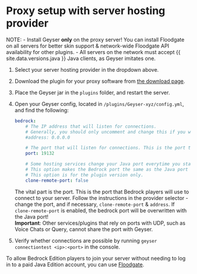 
# Proxy setup with server hosting provider

<div class="alert alert-info" role="alert">
    NOTE:   
    - Install Geyser <b>only</b> on the proxy server! You can install Floodgate on all servers for better skin support & 
        network-wide Floodgate API availability for other plugins.   
    - All servers on the network must accept {{ site.data.versions.java }} Java clients, as Geyser imitates one.  
</div>

1. Select your server hosting provider in the dropdown above.
2. Download the plugin for your proxy software from [the download page](https://geysermc.org/download).
3. Place the Geyser jar in the `plugins` folder, and restart the server.
4. Open your Geyser config, located in `/plugins/Geyser-xyz/config.yml`, and find the following:

    ```yaml
    bedrock: 
        # The IP address that will listen for connections. 
        # Generally, you should only uncomment and change this if you want to limit what IPs can connect to your server. 
        #address: 0.0.0.0

        # The port that will listen for connections. This is the port that Bedrock players will use to connect to your server.
        port: 19132

        # Some hosting services change your Java port everytime you start the server and require the same port to be used for Bedrock. 
        # This option makes the Bedrock port the same as the Java port every time you start the server. 
        # This option is for the plugin version only. 
        clone-remote-port: false
    ``` 
    The vital part is the port. This is the port that Bedrock players will use to connect to your server. 
    Follow the instructions in the provider selector - change the port, and if necessary, `clone-remote-port` & `address`.
    If `clone-remote-port` is enabled, the bedrock port will be overwritten with the Java port!   
    **Important**: Other services/plugins that rely on ports with UDP, such as Voice Chats or Query, cannot share the port with Geyser.

5. Verify whether connections are possible by running `geyser connectiontest <ip>:<port>` in the console.

<div class="alert alert-info" role="alert">
    To allow Bedrock Edition players to join your server without needing to log in to a paid Java Edition account, you can use <a href="/floodgate/setup/">Floodgate</a>.
</div>

